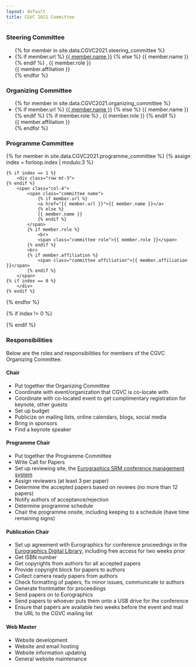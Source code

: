 ```yaml
---
layout: default
title: CGVC 2021 Committee
---
```


### Steering Committee

<ul>
    {% for member in site.data.CGVC2021.steering_committee %}
    <li class="committee-list">
        <span class="committee name">
            {% if member.url %}
            <a href="{{ member.url }}">{{ member.name }}</a>
            {% else %}
            {{ member.name }}
            {% endif %}
        </span>
        <span class="committee role">, {{ member.role }}</span><br>
        <span class="committee affiliation">{{ member.affiliation }}</span>
    </li>
    {% endfor %}
</ul>

### Organizing Committee

<ul>
    {% for member in site.data.CGVC2021.organizing_committee %}
    <li class="committee-list">
        <span class="committee name">
            {% if member.url %}
            <a href="{{ member.url }}">{{ member.name }}</a>
            {% else %}
            {{ member.name }}
            {% endif %}
        </span>
        {% if member.role %}
        <span class="committee role">, {{ member.role }}</span>
        {% endif %}
        <br>
        <span class="committee affiliation">{{ member.affiliation }}</span>
    </li>
    {% endfor %}
</ul>

### Programme Committee

<div class="programme-committee">

{% for member in site.data.CGVC2021.programme_committee %}
{% assign index = forloop.index | modulo:3 %}

    {% if index == 1 %}
        <div class="row mt-3">
    {% endif %}
        <span class="col-4">
            <span class="committee name">
                {% if member.url %}
                <a href="{{ member.url }}">{{ member.name }}</a>
                {% else %}
                {{ member.name }}
                {% endif %}
            </span>
            {% if member.role %}
                <br>
                <span class="committee role">{{ member.role }}</span>
            {% endif %}
            <br>
            {% if member.affiliation %}
                <span class="committee affiliation">{{ member.affiliation }}</span>
            {% endif %}
        </span>
    {% if index == 0 %}
        </div>
    {% endif %}

{% endfor %}

{% if index != 0 %}

</div>
{% endif %}

</div>

### Responsibilities

Below are the roles and responsibilities for members of the CGVC Organizing Committee.

#### Chair

- Put together the Organizing Committee
- Coordinate with event/organization that CGVC is co-locate with
- Coordinate with co-located event to get complimentary registration for keynote, other guests
- Set up budget
- Publicize on mailing lists, online calendars, blogs, social media
- Bring in sponsors
- Find a keynote speaker

#### Programme Chair

- Put together the Programme Committee
- Write Call for Papers
- Set up reviewing site, the [Eurographics SRM conference management system](https://srmv2.eg.org/)
- Assign reviewers (at least 3 per paper)
- Determine the accepted papers based on reviews (no more than 12 papers)
- Notify authors of acceptance/rejection
- Determine programme schedule
- Chair the programme onsite, including keeping to a schedule (have time remaining signs)

#### Publication Chair

- Set up agreement with Eurographics for conference proceedings in the [Eurographics Digital Library](https://diglib.eg.org/handle/10.2312/899), including free access for two weeks prior
- Get ISBN number
- Get copyrights from authors for all accepted papers
- Provide copyright block for papers to authors
- Collect camera ready papers from authors
- Check formatting of papers, fix minor issues, communicate to authors
- Generate frontmatter for proceedings
- Send papers on to Eurographics
- Send papers to whoever puts them onto a USB drive for the conference
- Ensure that papers are available two weeks before the event and mail the URL to the CGVC mailing list

#### Web Master

- Website development
- Website and email hosting
- Website information updating
- General website maintenance
